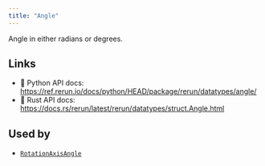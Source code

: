 ```yaml
---
title: "Angle"
---
```


Angle in either radians or degrees.


## Links
 * 🐍 Python API docs: https://ref.rerun.io/docs/python/HEAD/package/rerun/datatypes/angle/
 * 🦀 Rust API docs: https://docs.rs/rerun/latest/rerun/datatypes/struct.Angle.html


## Used by

* [`RotationAxisAngle`](../datatypes/rotation_axis_angle.md)
